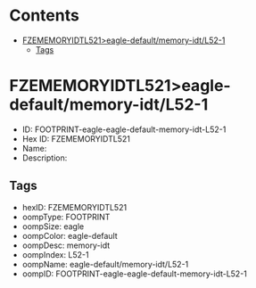 



Contents
========

* [FZEMEMORYIDTL521>eagle-default/memory-idt/L52-1](#fzememoryidtl521eagle-defaultmemory-idtl52-1)
	* [Tags](#tags)

# FZEMEMORYIDTL521>eagle-default/memory-idt/L52-1

- ID: FOOTPRINT-eagle-eagle-default-memory-idt-L52-1
- Hex ID: FZEMEMORYIDTL521
- Name: 
- Description: 

## Tags

- hexID: FZEMEMORYIDTL521
- oompType: FOOTPRINT
- oompSize: eagle
- oompColor: eagle-default
- oompDesc: memory-idt
- oompIndex: L52-1
- oompName: eagle-default/memory-idt/L52-1
- oompID: FOOTPRINT-eagle-eagle-default-memory-idt-L52-1
